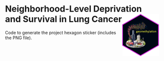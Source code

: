Neighborhood-Level Deprivation and Survival in Lung Cancer <img src='../hex/geomethylation.png' width='120' align='right' />
===================================================

Code to generate the project hexagon sticker (includes the PNG file).
